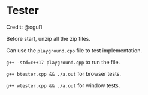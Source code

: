 # Tester

Credit: @ogul1

Before start, unzip all the zip files.

Can use the ```playground.cpp``` file to test implementation.

```g++ -std=c++17 playground.cpp``` to run the file.

```g++ btester.cpp && ./a.out``` for browser tests.

```g++ wtester.cpp && ./a.out``` for window tests.

